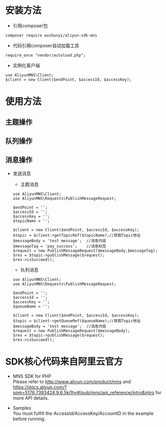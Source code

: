 # 安装方法

- 引用composer包
```
composer require wushunyi/aliyun-sdk-mns
```

- 代码引用composer自动加载工具

```
require_once "vendor/autoload.php";

```

- 实例化客户端
```
use AliyunMNS\Client;
$client = new Client($endPoint, $accessId, $accessKey);

```

# 使用方法

## 主题操作

## 队列操作

## 消息操作

- 发送消息

    - 主题消息

    ```
    use AliyunMNS\Client;
    use AliyunMNS\Requests\PublishMessageRequest;

    $endPoint = '';
    $accessId = '';
    $accessKey = '';
    $topicName = '';

    $client = new Client($endPoint, $accessId, $accessKey);
    $topic = $client->getTopicRef($topicName);//获取Topic地址
    $messageBody = 'test message';  //消息内容
    $messageTag = 'pay_success';    //消息标签
    $request = new PublishMessageRequest($messageBody,$messageTag);
    $res = $topic->publishMessage($request);
    $res->isSucceed();
    ```

    - 队列消息
    ```
    use AliyunMNS\Client;
    use AliyunMNS\Requests\PublishMessageRequest;

    $endPoint = '';
    $accessId = '';
    $accessKey = '';
    $queueName = '';

    $client = new Client($endPoint, $accessId, $accessKey);
    $topic = $client->getQueueRef($queueName);//获取Topic地址
    $messageBody = 'test message';  //消息内容
    $request = new PublishMessageRequest($messageBody);
    $res = $topic->publishMessage($request);
    $res->isSucceed();

    ```


# SDK核心代码来自阿里云官方

- MNS SDK for PHP    
Please refer to http://www.aliyun.com/product/mns and  https://docs.aliyun.com/?spm=5176.7393424.9.6.5ki1hv#/pub/mns/api_reference/intro&intro for more API details.    

- Samples    
You must fulfill the AccessId/AccessKey/AccountID in the example before running.   
